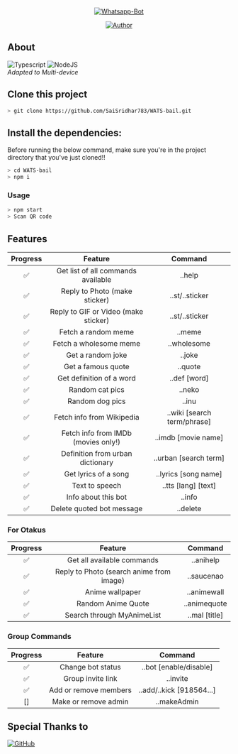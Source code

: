 <br/>
<p align="center">
<a href="#"><img title="Whatsapp-Bot" src="https://img.shields.io/badge/WhatBOT-25D366?style=for-the-badge&logo=whatsapp&logoColor=white"></a>
</p>
<p align="center">
<a href="https://github.com/SaiSridhar783"><img title="Author" src="https://img.shields.io/badge/Author-Sai Sridhar Akula-blue.svg?style=for-the-badge&logo=github"></a>
</p>

## About

![Typescript](https://img.shields.io/badge/TypeScript-007ACC?style=for-the-badge&logo=typescript&logoColor=white)
![NodeJS](https://img.shields.io/badge/Node.js-339933?style=for-the-badge&logo=nodedotjs&logoColor=white)
<br/>
_Adapted to Multi-device_

## Clone this project

```bash
> git clone https://github.com/SaiSridhar783/WATS-bail.git
```

## Install the dependencies:

Before running the below command, make sure you're in the project directory that
you've just cloned!!

```bash
> cd WATS-bail
> npm i
```

### Usage

```bash
> npm start
> Scan QR code
```

## Features

| Progress |               Feature                |           Command           |
| :------: | :----------------------------------: | :-------------------------: |
|    ✅    |  Get list of all commands available  |           ..help            |
|    ✅    |    Reply to Photo (make sticker)     |       ..st/..sticker        |
|    ✅    | Reply to GIF or Video (make sticker) |       ..st/..sticker        |
|    ✅    |         Fetch a random meme          |           ..meme            |
|    ✅    |        Fetch a wholesome meme        |         ..wholesome         |
|    ✅    |          Get a random joke           |           ..joke            |
|    ✅    |          Get a famous quote          |           ..quote           |
|    ✅    |       Get definition of a word       |        ..def [word]         |
|    ✅    |           Random cat pics            |           ..neko            |
|    ✅    |           Random dog pics            |            ..inu            |
|    ✅    |      Fetch info from Wikipedia       | ..wiki [search term/phrase] |
|    ✅    | Fetch info from IMDb (movies only!)  |     ..imdb [movie name]     |
|    ✅    |   Definition from urban dictionary   |    ..urban [search term]    |
|    ✅    |         Get lyrics of a song         |    ..lyrics [song name]     |
|    ✅    |            Text to speech            |     ..tts [lang] [text]     |
|    ✅    |         Info about this bot          |           ..info            |
|    ✅    |      Delete quoted bot message       |          ..delete           |

### For Otakus

| Progress |                 Feature                  |    Command    |
| :------: | :--------------------------------------: | :-----------: |
|    ✅    |        Get all available commands        |   ..anihelp   |
|    ✅    | Reply to Photo (search anime from image) |  ..saucenao   |
|    ✅    |             Anime wallpaper              |  ..animewall  |
|    ✅    |            Random Anime Quote            | ..animequote  |
|    ✅    |        Search through MyAnimeList        | ..mal [title] |

### Group Commands

| Progress |        Feature        |         Command          |
| :------: | :-------------------: | :----------------------: |
|    ✅    |   Change bot status   |  ..bot [enable/disable]  |
|    ✅    |   Group invite link   |         ..invite         |
|    ✅    | Add or remove members | ..add/..kick [918564...] |
|    []    | Make or remove admin  |       ..makeAdmin        |

## Special Thanks to

<a href="https://github.com/adiwajshing/Baileys"><img alt="GitHub" src="https://img.shields.io/badge/adiwajshing/Baileys%20-%23121011.svg?&style=for-the-badge&logo=github&logoColor=white"/></a>

<br/>
